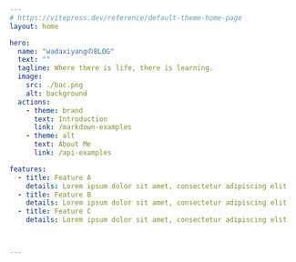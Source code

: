 ```yaml
---
# https://vitepress.dev/reference/default-theme-home-page
layout: home

hero:
  name: "wadaxiyangのBLOG"
  text: ""
  tagline: Where there is life, there is learning.
  image:
    src: ./bac.png
    alt: background
  actions:
    - theme: brand
      text: Introduction
      link: /markdown-examples
    - theme: alt
      text: About Me
      link: /api-examples

features:
  - title: Feature A
    details: Lorem ipsum dolor sit amet, consectetur adipiscing elit
  - title: Feature B
    details: Lorem ipsum dolor sit amet, consectetur adipiscing elit
  - title: Feature C
    details: Lorem ipsum dolor sit amet, consectetur adipiscing elit



---
```


